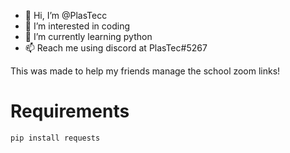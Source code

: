 - 👋 Hi, I’m @PlasTecc
- 👀 I’m interested in coding
- 🌱 I’m currently learning python
- 📫 Reach me using discord at PlasTec#5267

This was made to help my friends manage the school zoom links!



<h1><b>Requirements</b></h1>

```
pip install requests
```
